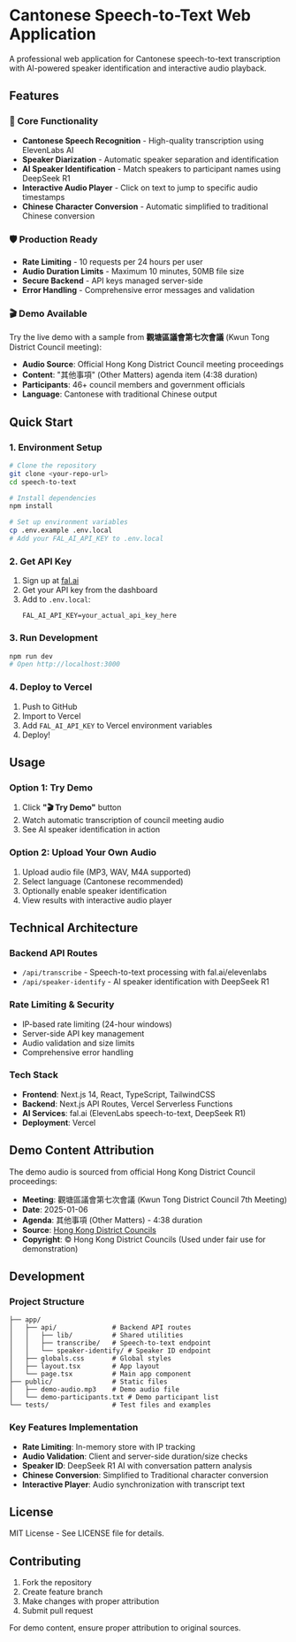 # Cantonese Speech-to-Text Web Application

A professional web application for Cantonese speech-to-text transcription with AI-powered speaker identification and interactive audio playback.

## Features

### 🎯 Core Functionality
- **Cantonese Speech Recognition** - High-quality transcription using ElevenLabs AI
- **Speaker Diarization** - Automatic speaker separation and identification
- **AI Speaker Identification** - Match speakers to participant names using DeepSeek R1
- **Interactive Audio Player** - Click on text to jump to specific audio timestamps
- **Chinese Character Conversion** - Automatic simplified to traditional Chinese conversion

### 🛡️ Production Ready
- **Rate Limiting** - 10 requests per 24 hours per user
- **Audio Duration Limits** - Maximum 10 minutes, 50MB file size
- **Secure Backend** - API keys managed server-side
- **Error Handling** - Comprehensive error messages and validation

### 🎬 Demo Available
Try the live demo with a sample from **觀塘區議會第七次會議** (Kwun Tong District Council meeting):
- **Audio Source**: Official Hong Kong District Council meeting proceedings
- **Content**: "其他事項" (Other Matters) agenda item (4:38 duration)
- **Participants**: 46+ council members and government officials
- **Language**: Cantonese with traditional Chinese output

## Quick Start

### 1. Environment Setup
```bash
# Clone the repository
git clone <your-repo-url>
cd speech-to-text

# Install dependencies
npm install

# Set up environment variables
cp .env.example .env.local
# Add your FAL_AI_API_KEY to .env.local
```

### 2. Get API Key
1. Sign up at [fal.ai](https://fal.ai)
2. Get your API key from the dashboard
3. Add to `.env.local`:
   ```
   FAL_AI_API_KEY=your_actual_api_key_here
   ```

### 3. Run Development
```bash
npm run dev
# Open http://localhost:3000
```

### 4. Deploy to Vercel
1. Push to GitHub
2. Import to Vercel
3. Add `FAL_AI_API_KEY` to Vercel environment variables
4. Deploy!

## Usage

### Option 1: Try Demo
1. Click **"🎬 Try Demo"** button
2. Watch automatic transcription of council meeting audio
3. See AI speaker identification in action

### Option 2: Upload Your Own Audio
1. Upload audio file (MP3, WAV, M4A supported)
2. Select language (Cantonese recommended)
3. Optionally enable speaker identification
4. View results with interactive audio player

## Technical Architecture

### Backend API Routes
- `/api/transcribe` - Speech-to-text processing with fal.ai/elevenlabs
- `/api/speaker-identify` - AI speaker identification with DeepSeek R1

### Rate Limiting & Security
- IP-based rate limiting (24-hour windows)
- Server-side API key management
- Audio validation and size limits
- Comprehensive error handling

### Tech Stack
- **Frontend**: Next.js 14, React, TypeScript, TailwindCSS
- **Backend**: Next.js API Routes, Vercel Serverless Functions
- **AI Services**: fal.ai (ElevenLabs speech-to-text, DeepSeek R1)
- **Deployment**: Vercel

## Demo Content Attribution

The demo audio is sourced from official Hong Kong District Council proceedings:

- **Meeting**: 觀塘區議會第七次會議 (Kwun Tong District Council 7th Meeting)
- **Date**: 2025-01-06
- **Agenda**: 其他事項 (Other Matters) - 4:38 duration
- **Source**: [Hong Kong District Councils](https://www.districtcouncils.gov.hk/kt/tc_chi/meetings/dcmeetings/dc_meetings_audio.php?meeting_id=28585)
- **Copyright**: © Hong Kong District Councils (Used under fair use for demonstration)

## Development

### Project Structure
```
├── app/
│   ├── api/              # Backend API routes
│   │   ├── lib/          # Shared utilities
│   │   ├── transcribe/   # Speech-to-text endpoint
│   │   └── speaker-identify/ # Speaker ID endpoint
│   ├── globals.css       # Global styles
│   ├── layout.tsx        # App layout
│   └── page.tsx          # Main app component
├── public/               # Static files
│   ├── demo-audio.mp3    # Demo audio file
│   └── demo-participants.txt # Demo participant list
└── tests/                # Test files and examples
```

### Key Features Implementation
- **Rate Limiting**: In-memory store with IP tracking
- **Audio Validation**: Client and server-side duration/size checks
- **Speaker ID**: DeepSeek R1 AI with conversation pattern analysis
- **Chinese Conversion**: Simplified to Traditional character conversion
- **Interactive Player**: Audio synchronization with transcript text

## License

MIT License - See LICENSE file for details.

## Contributing

1. Fork the repository
2. Create feature branch
3. Make changes with proper attribution
4. Submit pull request

For demo content, ensure proper attribution to original sources. 